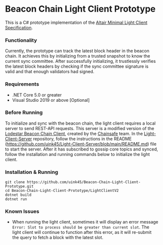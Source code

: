 # Beacon Chain Light Client Prototype

This is a C# prototype implementation of the [Altair Minimal Light Client Specification](https://github.com/ethereum/consensus-specs/blob/dev/specs/altair/sync-protocol.md). 

### Functionality
Currently, the prototype can track the latest block header in the beacon chain. It achieves this by initializing from a trusted snapshot to know the current sync committee. After successfully initializing, it trustlessly verifies the latest block headers by checking if the sync committee signature is valid and that enough validators had signed. 

### Requirements
- .NET Core 5.0 or greater
- Visual Studio 2019 or above [Optional]

### Before Running
To initialize and sync with the beacon chain, the light client requires a local server to send REST-API requests. This server is a modified version of the [Lodestar Beacon Chain Client](https://github.com/ChainSafe/lodestar), created by the [Chainsafe](https://github.com/ChainSafe) team. In the [Light-Client-Server](https://github.com/uink45/Light-Client-Server) repository, follow the instructions in the README (https://github.com/uink45/Light-Client-Server/blob/main/README.md) file to start the server. After it has subscribed to gossip core topics and synced, follow the installation and running commands below to initialize the light client.

### Installation & Running
```
git clone https://github.com/uink45/Beacon-Chain-Light-Client-Prototype.git
cd Beacon-Chain-Light-Client-Prototype/LightClientV2
dotnet build
dotnet run
```

### Known Issues
- When running the light client, sometimes it will display an error message `Error: Slot to process should be greater than current slot`. The light client will continue to function after this error, as it will re-submit the query to fetch a block with the latest slot.
